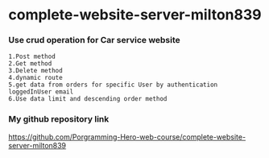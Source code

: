 # complete-website-server-milton839

### Use crud operation for Car service website
    1.Post method
    2.Get method
    3.Delete method
    4.dynamic route
    5.get data from orders for specific User by authentication loggedInUser email
    6.Use data limit and descending order method 

### My github repository link
https://github.com/Porgramming-Hero-web-course/complete-website-server-milton839